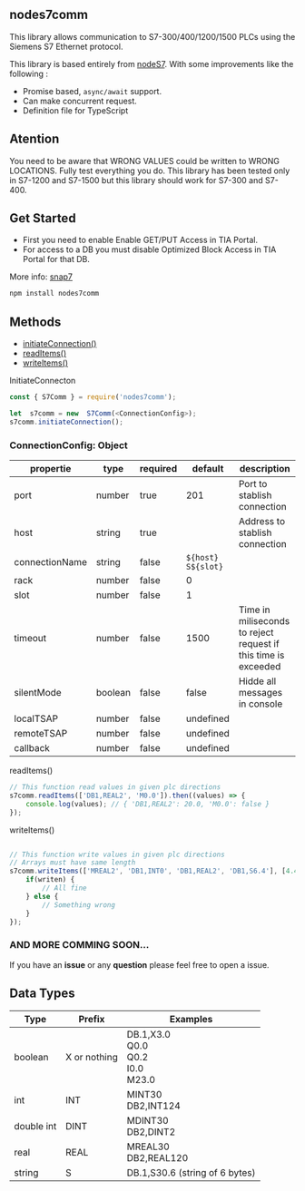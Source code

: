 

## nodes7comm

This library allows communication to S7-300/400/1200/1500 PLCs using the Siemens S7 Ethernet protocol.

This library is based entirely from [nodeS7](https://github.com/plcpeople/nodeS7). With some improvements like the following :

* Promise based, `async/await` support.
* Can make concurrent request.
* Definition file for TypeScript

## Atention

You need to be aware that WRONG VALUES could be written to WRONG LOCATIONS. Fully test everything you do.
This library has been tested only in S7-1200 and S7-1500 but this library should work for S7-300 and S7-400.

## Get Started
* First you need to enable Enable GET/PUT Access in TIA Portal.  
* For access to a DB you must disable Optimized Block Access in TIA Portal for that DB.

More info: [snap7](http://snap7.sourceforge.net/snap7_client.html)
```sh
npm install nodes7comm
```

## Methods

- [initiateConnection()](#InitiateConnecton)
- [readItems()](#readItems)
- [writeItems()](#writeItems)

<a  name="initiateConnection">InitiateConnecton</a>
```ts
const { S7Comm } = require('nodes7comm');

let  s7comm = new  S7Comm(<ConnectionConfig>);
s7comm.initiateConnection();
```

### ConnectionConfig: Object

| propertie | type | required | default | description |
|--|--|--|--|--|
|port|number |true| 201 | Port to stablish connection
|host|string |true|  | Address to stablish connection
|connectionName|string |false| ```${host} S${slot}``` | |
|rack|number |false| 0 | |
|slot|number |false| 1 | |
|timeout|number |false| 1500 | Time in miliseconds to reject request if this time is exceeded
|silentMode|boolean |false| false | Hidde all messages in console
|localTSAP|number |false| undefined | |
|remoteTSAP|number |false| undefined | |
|callback|number |false| undefined | |

<a  name="readItems"> readItems()</a>
```ts
// This function read values in given plc directions
s7comm.readItems(['DB1,REAL2', 'M0.0']).then((values) => {
	console.log(values); // { 'DB1,REAL2': 20.0, 'M0.0': false }
});
```
<a  name="writeItems">writeItems()</a>

```ts

// This function write values in given plc directions
// Arrays must have same length
s7comm.writeItems(['MREAL2', 'DB1,INT0', 'DB1,REAL2', 'DB1,S6.4'], [4.4, 100, 32.3, 'Hello' ]).then((writen) => {
	if(writen) {
		// All fine
	} else {
		// Something wrong
	}
});
```
### AND MORE COMMING SOON...
If you have an **issue** or any **question** please feel free to open a issue.


## Data Types
| Type | Prefix | Examples |
| - | - | - |
| boolean | X or nothing | DB.1,X3.0 <br> Q0.0 <br> Q0.2 <br> I0.0 <br> M23.0 |
| int | INT | MINT30 <br> DB2,INT124 |
| double int | DINT | MDINT30 <br> DB2,DINT2 |
| real | REAL | MREAL30 <br> DB2,REAL120 |
| string | S | DB.1,S30.6 (string of 6 bytes) |
